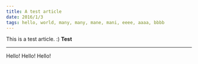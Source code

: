 ```yaml
---
title: A test article
date: 2016/1/3
tags: hello, world, many, many, mane, mani, eeee, aaaa, bbbb
---
```


This is a test article. :)
**Test**

---

Hello! Hello! Hello!
